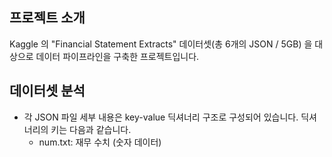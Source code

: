 ## 프로젝트 소개
Kaggle 의 "Financial Statement Extracts" 데이터셋(총 6개의 JSON / 5GB) 을 대상으로 
데이터 파이프라인을 구축한 프로젝트입니다.

## 데이터셋 분석
* 각 JSON 파일 세부 내용은 key-value 딕셔너리 구조로 구성되어 있습니다. 딕셔너리의 키는 다음과 같습니다.
  * num.txt: 재무 수치 (숫자 데이터)
